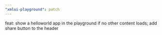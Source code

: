 ```yaml
---
"xmlui-playground": patch
---
```


feat: show a helloworld app in the playground if no other content loads; add share button to the header
